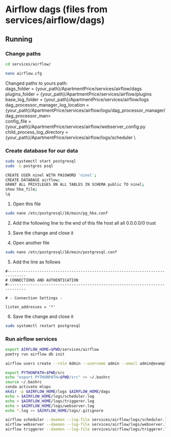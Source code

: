 # Airflow dags (files from services/airflow/dags)

## Running
### Change paths
```bash
cd services/airflow/
```

```bash
nano airflow.cfg
```

Changed paths to yours path: \
dags_folder = {your_path}/ApartmentPrice/services/airflow/dags \
plugins_folder = {your_path}/ApartmentPrice/services/airflow/plugins \
base_log_folder = {your_path}/ApartmentPrice/services/airflow/logs \
dag_processor_manager_log_location = {your_path}/ApartmentPrice/services/airflow/logs/dag_processor_manager/dag_processor_man> \
config_file = {your_path}/ApartmentPrice/services/airflow/webserver_config.py \
child_process_log_directory = {your_path}/ApartmentPrice/services/airflow/logs/scheduler \

### Create database for our data
```bash
sudo systemctl start postgresql
sudo -u postgres psql
```

```bash
CREATE USER ninel WITH PASSWORD 'ninel';
CREATE DATABASE airflow;
GRANT ALL PRIVILEGES ON ALL TABLES IN SCHEMA public TO ninel;
show hba_file;
\q
```

1. Open this file
```bash
sudo nano /etc/postgresql/16/main/pg_hba.conf
```

2. Add the following line to the end of this file
host all all 0.0.0.0/0 trust

3. Save the change and close it

4. Open another file
```bash
sudo nano /etc/postgresql/16/main/postgresql.conf
```

5. Add the line as follows
```
#------------------------------------------------------------------------------
# CONNECTIONS AND AUTHENTICATION
#------------------------------------------------------------------------------

# - Connection Settings -

listen_addresses = '*'
```

6. Save the change and close it

```bash
sudo systemctl restart postgresql
```

### Run airflow services

```bash
export AIRFLOW_HOME=$PWD/services/airflow
poetry run airflow db init
```

```bash
airflow users create --role Admin --username admin --email admin@example.org --firstname admin --lastname admin --password admin
```

```bash
export PYTHONPATH=$PWD/src
echo "export PYTHONPATH=$PWD/src" >> ~/.bashrc
source ~/.bashrc
conda activate mlops
mkdir -p $AIRFLOW_HOME/logs $AIRFLOW_HOME/dags
echo > $AIRFLOW_HOME/logs/scheduler.log
echo > $AIRFLOW_HOME/logs/triggerer.log
echo > $AIRFLOW_HOME/logs/webserver.log
echo *.log >> $AIRFLOW_HOME/logs/.gitignore
```

```bash
airflow scheduler --daemon --log-file services/airflow/logs/scheduler.log
airflow webserver --daemon --log-file services/airflow/logs/webserver.log
airflow triggerer --daemon --log-file services/airflow/logs/triggerer.log
```
